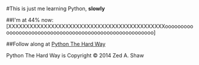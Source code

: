 #This is just me learning Python, **slowly**

##I'm at 44% now:
[XXXXXXXXXXXXXXXXXXXXXXXXXXXXXXXXXXXXXXXXXXXXoooooooooooooooooooooooooooooooooooooooooooooooooooooooo]


##Follow along at [Python The Hard Way](http://learnpythonthehardway.org/)

Python The Hard Way is Copyright  © 2014 Zed A. Shaw